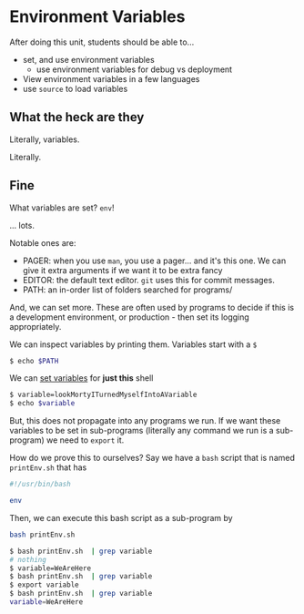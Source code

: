 Environment Variables
=====================

After doing this unit, students should be able to...

* set, and use environment variables
  * use environment variables for debug vs deployment
* View environment variables in a few languages
* use `source` to load variables

What the heck are they
----------------------

Literally, variables.

Literally.

Fine
----

What variables are set? `env`!

... lots.

Notable ones are:

* PAGER: when you use `man`, you use a pager... and it's this one. We can give
  it extra arguments if we want it to be extra fancy
* EDITOR: the default text editor. `git` uses this for commit messages.
* PATH: an in-order list of folders searched for programs/

And, we can set more. These are often used by programs to decide if this is
a development environment, or production - then set its logging appropriately.

We can inspect variables by printing them. Variables start with a `$`

```sh
$ echo $PATH
```

We can [set variables](https://tldp.org/LDP/abs/html/varassignment.html)
for **just this** shell

```sh
$ variable=lookMortyITurnedMyselfIntoAVariable
$ echo $variable
```

But, this does not propagate into any programs we run. If we want these
variables to be set in sub-programs (literally any command we run is a
sub-program) we need to `export` it.

How do we prove this to ourselves? Say we have a `bash` script that is
named `printEnv.sh` that has

```sh
#!/usr/bin/bash

env
```

Then, we can execute this bash script as a sub-program by

```sh
bash printEnv.sh
```

```sh
$ bash printEnv.sh  | grep variable
# nothing
$ variable=WeAreHere
$ bash printEnv.sh  | grep variable
$ export variable
$ bash printEnv.sh  | grep variable
variable=WeAreHere
```
